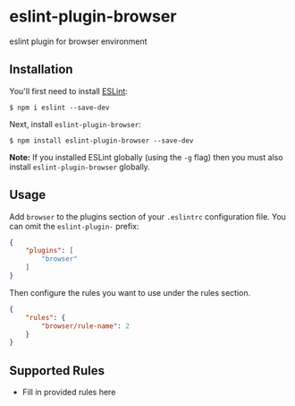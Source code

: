 # eslint-plugin-browser

eslint plugin for browser environment

## Installation

You'll first need to install [ESLint](http://eslint.org):

```
$ npm i eslint --save-dev
```

Next, install `eslint-plugin-browser`:

```
$ npm install eslint-plugin-browser --save-dev
```

**Note:** If you installed ESLint globally (using the `-g` flag) then you must also install `eslint-plugin-browser` globally.

## Usage

Add `browser` to the plugins section of your `.eslintrc` configuration file. You can omit the `eslint-plugin-` prefix:

```json
{
    "plugins": [
        "browser"
    ]
}
```


Then configure the rules you want to use under the rules section.

```json
{
    "rules": {
        "browser/rule-name": 2
    }
}
```

## Supported Rules

* Fill in provided rules here






